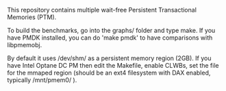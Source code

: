 This repository contains multiple wait-free Persistent Transactional Memories (PTM).
<p>
To build the benchmarks, go into the graphs/ folder and type make.
If you have PMDK installed, you can do 'make pmdk' to have comparisons with libpmemobj.
<p>
By default it uses /dev/shm/ as a persistent memory region (2GB). If you have Intel Optane DC PM then edit the Makefile, enable CLWBs, set the file for the mmaped region (should be an ext4 filesystem with DAX enabled, typically /mnt/pmem0/ ).
